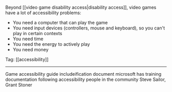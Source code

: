 Beyond [[video game disability access|disability access]], video games have a lot of accessibility problems:

 - You need a computer that can play the game
 - You need input devices (controllers, mouse and keyboard), so you can't play in certain contexts
 - You need time
 - You need the energy to actively play
 - You need money

Tag: [[accessibility]]

----

Game accessibility guide
includeification document
microsoft has training documentation
following accessibility people in the community
Steve Sailor, Grant Stoner
